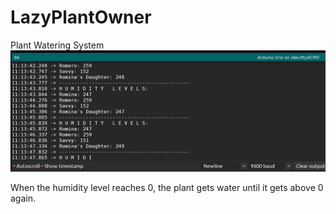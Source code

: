 # LazyPlantOwner
Plant Watering System
<img src="https://github.com/lastralab/LazyPlantOwner/blob/main/Screenshot%20from%202022-03-22%2011-13-47.png" />

When the humidity level reaches 0, the plant gets water until it gets above 0 again.

